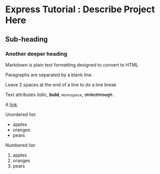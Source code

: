 Express Tutorial : Describe Project Here
=======
 
Sub-heading
-----------
 
### Another deeper heading
 
Markdown is plain text formatting designed to convert
to HTML
 
Paragraphs are separated
by a blank line.
 
Leave 2 spaces at the end of a line to do a
line break
 
Text attributes *italic*, **bold**,
`monospace`, ~~strikethrough~~ .
 
A [link](http://example.com).
 
Unordered list:
 
  * apples
  * oranges
  * pears
 
Numbered list:
 
  1. apples
  2. oranges
  3. pears